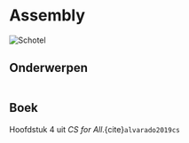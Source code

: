 # Assembly

![Schotel](/images/saucer.png)

## Onderwerpen

```{tableofcontents}
```

## Boek

Hoofdstuk 4 uit *CS for All*.{cite}`alvarado2019cs`